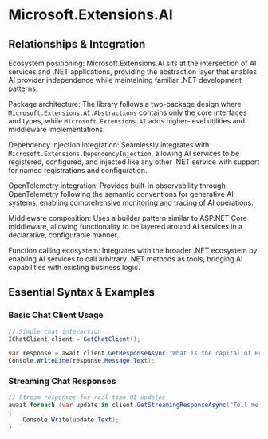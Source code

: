 # Microsoft.Extensions.AI
## Relationships & Integration

Ecosystem positioning: Microsoft.Extensions.AI sits at the intersection of AI services and .NET applications, providing the abstraction layer that enables AI provider independence while maintaining familiar .NET development patterns.

Package architecture: The library follows a two-package design where `Microsoft.Extensions.AI.Abstractions` contains only the core interfaces and types, while `Microsoft.Extensions.AI` adds higher-level utilities and middleware implementations.

Dependency injection integration: Seamlessly integrates with `Microsoft.Extensions.DependencyInjection`, allowing AI services to be registered, configured, and injected like any other .NET service with support for named registrations and configuration.

OpenTelemetry integration: Provides built-in observability through OpenTelemetry following the semantic conventions for generative AI systems, enabling comprehensive monitoring and tracing of AI operations.

Middleware composition: Uses a builder pattern similar to ASP.NET Core middleware, allowing functionality to be layered around AI services in a declarative, configurable manner.

Function calling ecosystem: Integrates with the broader .NET ecosystem by enabling AI services to call arbitrary .NET methods as tools, bridging AI capabilities with existing business logic.

## Essential Syntax & Examples

### Basic Chat Client Usage

```csharp
// Simple chat interaction
IChatClient client = GetChatClient();

var response = await client.GetResponseAsync("What is the capital of France?");
Console.WriteLine(response.Message.Text);
```

### Streaming Chat Responses

```csharp
// Stream responses for real-time UI updates
await foreach (var update in client.GetStreamingResponseAsync("Tell me a story"))
{
    Console.Write(update.Text);
}
```
